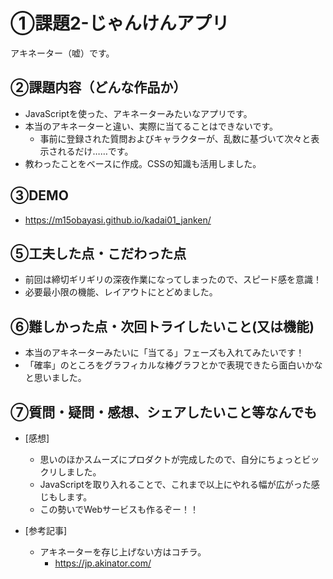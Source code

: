 # ①課題2-じゃんけんアプリ
アキネーター（嘘）です。

## ②課題内容（どんな作品か）
- JavaScriptを使った、アキネーターみたいなアプリです。
- 本当のアキネーターと違い、実際に当てることはできないです。
  - 事前に登録された質問およびキャラクターが、乱数に基づいて次々と表示されるだけ……です。
- 教わったことをベースに作成。CSSの知識も活用しました。

## ③DEMO
- https://m15obayasi.github.io/kadai01_janken/

## ⑤工夫した点・こだわった点

- 前回は締切ギリギリの深夜作業になってしまったので、スピード感を意識！
- 必要最小限の機能、レイアウトにとどめました。

## ⑥難しかった点・次回トライしたいこと(又は機能)

- 本当のアキネーターみたいに「当てる」フェーズも入れてみたいです！
- 「確率」のところをグラフィカルな棒グラフとかで表現できたら面白いかなと思いました。

## ⑦質問・疑問・感想、シェアしたいこと等なんでも

- [感想]
  - 思いのほかスムーズにプロダクトが完成したので、自分にちょっとビックリしました。
  - JavaScriptを取り入れることで、これまで以上にやれる幅が広がった感じもします。
  - この勢いでWebサービスも作るぞー！！
 
- [参考記事]
  - アキネーターを存じ上げない方はコチラ。
    -   https://jp.akinator.com/
